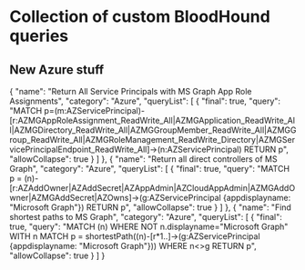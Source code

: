 # Collection of custom BloodHound queries

## New Azure stuff

{
			"name": "Return All Service Principals with MS Graph App Role Assignments",
			"category": "Azure",
			"queryList": [
				{
					"final": true,
					"query": "MATCH p=(m:AZServicePrincipal)-[r:AZMGAppRoleAssignment_ReadWrite_All|AZMGApplication_ReadWrite_All|AZMGDirectory_ReadWrite_All|AZMGGroupMember_ReadWrite_All|AZMGGroup_ReadWrite_All|AZMGRoleManagement_ReadWrite_Directory|AZMGServicePrincipalEndpoint_ReadWrite_All]->(n:AZServicePrincipal) RETURN p",
					"allowCollapse": true
				}
			]
		},
		{
			"name": "Return all direct controllers of MS Graph",
			"category": "Azure",
			"queryList": [
				{
					"final": true,
					"query": "MATCH p = (n)-[r:AZAddOwner|AZAddSecret|AZAppAdmin|AZCloudAppAdmin|AZMGAddOwner|AZMGAddSecret|AZOwns]->(g:AZServicePrincipal {appdisplayname: \"Microsoft Graph\"}) RETURN p",
					"allowCollapse": true
				}
			]
		},
		{
			"name": "Find shortest paths to MS Graph",
			"category": "Azure",
			"queryList": [
				{
					"final": true,
					"query": "MATCH (n) WHERE NOT n.displayname=\"Microsoft Graph\" WITH n MATCH p = shortestPath((n)-[r*1..]->(g:AZServicePrincipal {appdisplayname: \"Microsoft Graph\"})) WHERE n<>g RETURN p",
					"allowCollapse": true
				}
			]
		}
